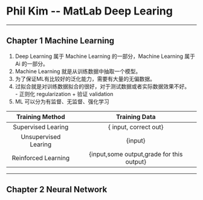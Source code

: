 # Phil Kim  -- MatLab Deep Learing
---
## Chapter 1  Machine Learning
  1. Deep Learning 属于 Machine Learning 的一部分，Machine Learning 属于Ai 的一部分。
  2. Machine Learning 就是从训练数据中抽取一个模型。
  3. 为了保证ML有比较好的泛化能力，需要有大量的无偏数据。
  4. 过拟合就是对训练数据拟合的很好，对于测试数据或者实际数据效果不好。   
    - 正则化 regularization
    + 验证 validation
  5. ML 可以分为有监督、无监督、强化学习
  
| Training Method | Training Data|
|:----:| :----:|
|Supervised Learing|{ input, correct out}|
|Unsupervised Learing|{input}|
|Reinforced Learning|{input,some output,grade for this output}|

---
## Chapter 2 Neural Network
